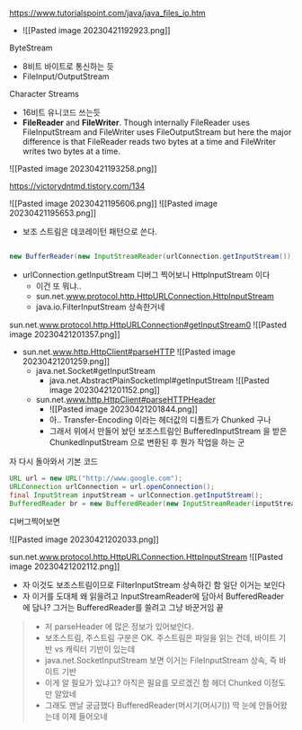 
https://www.tutorialspoint.com/java/java_files_io.htm
- ![[Pasted image 20230421192923.png]]

ByteStream
- 8비트 바이트로 통신하는 듯
- FileInput/OutputStream

Character Streams
- 16비트 유니코드 쓰는듯
- **FileReader** and **FileWriter**. Though internally FileReader uses FileInputStream and FileWriter uses FileOutputStream but here the major difference is that FileReader reads two bytes at a time and FileWriter writes two bytes at a time.



![[Pasted image 20230421193258.png]]

https://victorydntmd.tistory.com/134

![[Pasted image 20230421195606.png]]
![[Pasted image 20230421195653.png]]

- 보조 스트림은 데코레이턴 패턴으로 쓴다.


```java

new BufferReader(new InputStreamReader(urlConnection.getInputStream()))


```

- urlConnection.getInputStream 디버그 찍어보니 HttpInputStream 이다
	- 이건 또 뭐냐.. 
	- sun.net.www.protocol.http.HttpURLConnection.HttpInputStream
	- java.io.FilterInputStream 상속한거네


sun.net.www.protocol.http.HttpURLConnection#getInputStream0
![[Pasted image 20230421201357.png]]

- sun.net.www.http.HttpClient#parseHTTP
	![[Pasted image 20230421201259.png]]
	- java.net.Socket#getInputStream
		- java.net.AbstractPlainSocketImpl#getInputStream
		  ![[Pasted image 20230421201152.png]]
	- sun.net.www.http.HttpClient#parseHTTPHeader
		- ![[Pasted image 20230421201844.png]]
		- 아.. Transfer-Encoding 이라는 헤더값의 디폴트가 Chunked 구나
		- 그래서 위에서 만들어 놨던 보조스트림인 BufferedInputStream 을 받은 ChunkedInputStream 으로 변환된 후 뭔가 작업을 하는 군



자 다시 돌아와서 기본 코드


```java
URL url = new URL("http://www.google.com");  
URLConnection urlConnection = url.openConnection();  
final InputStream inputStream = urlConnection.getInputStream();  
BufferedReader br = new BufferedReader(new InputStreamReader(inputStream));
```

디버그찍어보면 


![[Pasted image 20230421202033.png]]


sun.net.www.protocol.http.HttpURLConnection.HttpInputStream
![[Pasted image 20230421202112.png]]

- 자 이것도 보조스트림이므로 FilterInputStream 상속하긴 함 일단 이거는 보인다
-  자 이거를 도대체 왜 읽을려고 InputStreamReader에 담아서 BufferedReader 에 담나? 그거는 BufferedReader를 쓸려고 그냥 바꾼거임 끝




>  - 저 parseHeader 에 많은 정보가 있어보인다.
>  - 보조스트림, 주스트림 구분은 OK. 주스트림은 파일을 읽는 건데, 바이트 기반 vs 캐릭터 기반이 있는데
>  - java.net.SocketInputStream 보면 이거는 FileInputStream 상속, 즉 바이트 기반
>  - 이게 알 필요가 있냐고? 아직은 필요를 모르겠긴 함 헤더 Chunked 이정도만 알았네
>  - 그래도 맨날 궁금했다 BufferedReader(머시기(머시기)) 딱 눈에 안들어왔는데 이제 들어오네










